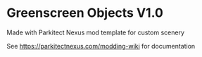 # Greenscreen Objects V1.0
Made with Parkitect Nexus mod template for custom scenery

See https://parkitectnexus.com/modding-wiki for documentation
